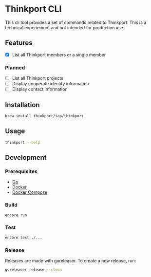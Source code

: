 # Thinkport CLI

This cli tool provides a set of commands related to Thinkport.
This is a technical experiement and not intended for production use.

## Features

* [x] List all Thinkport members or a single member

### Planned

* [ ] List all Thinkport projects
* [ ] Display cooperate identity information
* [ ] Display contact information

## Installation

```bash
brew install thinkport/tap/thinkport
```

## Usage

```bash
thinkport --help
```

## Development

### Prerequisites

* [Go](https://golang.org/doc/install)
* [Docker](https://docs.docker.com/get-docker/)
* [Docker Compose](https://docs.docker.com/compose/install/)

### Build

```bash
encore run
```

### Test

```bash
encore test ./...
```

### Release

Releases are made with goreleaser. To create a new release, run:

```bash
goreleaser release --clean
```

```bash
